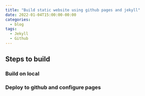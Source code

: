 ```yaml
---
title: "Build static website using github pages and jekyll"
date: 2022-01-04T15:00:00-00:00
categories:
  - blog
tags:
  - Jekyll
  - Github
---
```


## Steps to build

### Build on local

### Deploy to github and configure pages
